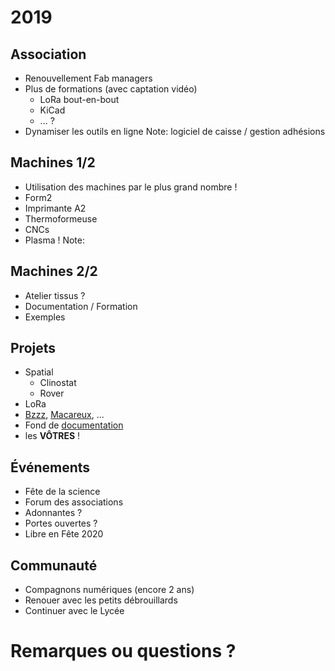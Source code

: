 # 2019


## Association
* Renouvellement Fab managers
* Plus de formations (avec captation vidéo)
  * LoRa bout-en-bout
  * KiCad
  * ... ?
* Dynamiser les outils en ligne
Note: logiciel de caisse / gestion adhésions


## Machines 1/2
* Utilisation des machines par le plus grand nombre !
 * Form2
 * Imprimante A2
 * Thermoformeuse
 * CNCs
 * Plasma !
Note:


## Machines 2/2
* Atelier tissus ?
* Documentation / Formation
* Exemples


## Projets
* Spatial
  * Clinostat
  * Rover
* LoRa
* [Bzzz](http://wiki.fablab-lannion.org//index.php?title=Bzzz), [Macareux](http://wiki.fablab-lannion.org/index.php?title=Comptage_Macareux), ...
* Fond de [documentation](http://wiki.fablab-lannion.org/index.php?title=Cat%C3%A9gorie:Formation)
* les **VÔTRES** !


## Événements
* Fête de la science
* Forum des associations
* Adonnantes ?
* Portes ouvertes ?
* Libre en Fête 2020


## Communauté
* Compagnons numériques (encore 2 ans)
* Renouer avec les petits débrouillards
* Continuer avec le Lycée


# Remarques ou questions ?
